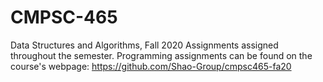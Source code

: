 # CMPSC-465
Data Structures and Algorithms, Fall 2020
Assignments assigned throughout the semester.
Programming assignments can be found on the course's webpage: https://github.com/Shao-Group/cmpsc465-fa20

